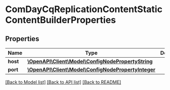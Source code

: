 # ComDayCqReplicationContentStaticContentBuilderProperties

## Properties
Name | Type | Description | Notes
------------ | ------------- | ------------- | -------------
**host** | [**\OpenAPI\Client\Model\ConfigNodePropertyString**](ConfigNodePropertyString.md) |  | [optional] 
**port** | [**\OpenAPI\Client\Model\ConfigNodePropertyInteger**](ConfigNodePropertyInteger.md) |  | [optional] 

[[Back to Model list]](../README.md#documentation-for-models) [[Back to API list]](../README.md#documentation-for-api-endpoints) [[Back to README]](../README.md)


